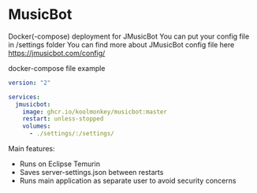 # MusicBot
Docker(-compose)  deployment for JMusicBot
You can put your config file in /settings folder
You can find more about JMusicBot config file here https://jmusicbot.com/config/

docker-compose file example
```yml
version: "2"

services:
  jmusicbot:
    image: ghcr.io/koolmonkey/musicbot:master
    restart: unless-stopped
    volumes:
      - ./settings/:/settings/
```

Main features:
 * Runs on Eclipse Temurin
 * Saves server-settings.json between restarts
 * Runs main application as separate user to avoid security concerns 
